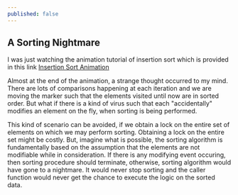 ```yaml
---
published: false
---
```


## A Sorting Nightmare

I was just watching the animation tutorial of insertion sort which is provided in this link [Insertion Sort Animation](http://courses.cs.vt.edu/csonline/Algorithms/Lessons/InsertionCardSort/insertioncardsort.swf)

Almost at the end of the animation, a strange thought occurred to my mind.
There are lots of comparisons happening at each iteration and we are moving the marker such that the elements visited until now are in sorted order. But what if there is a kind of virus such that each "accidentally" modifies an element on the fly, when sorting is being performed.

This kind of scenario can be avoided, if we obtain a lock on the entire set of elements on which we may perform sorting. Obtaining a lock on the entire set might be costly. But, imagine what is possible, the sorting algorithm is fundamentally based on the assumption that the elements are not modifiable while in consideration. If there is any modifying event occuring, then sorting procedure should terminate, otherwise, sorting algorithm would have gone to a nightmare. It would never stop sorting and the caller function would never get the chance to execute the logic on the sorted data.
